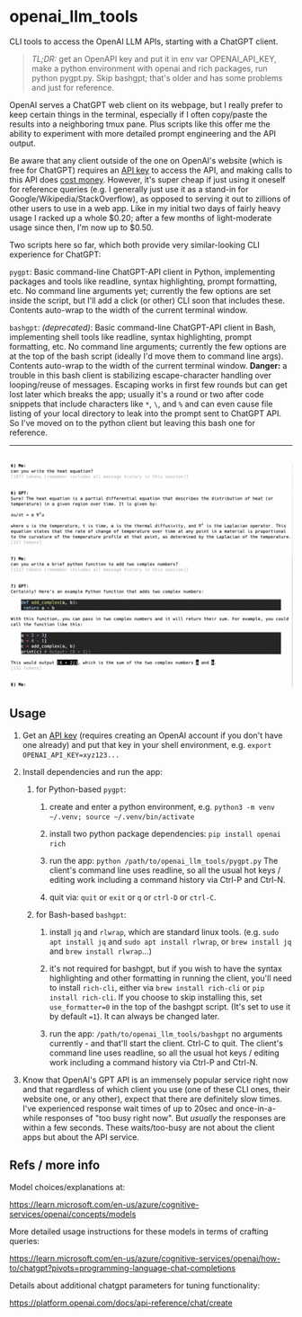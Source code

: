 # openai_llm_tools
CLI tools to access the OpenAI LLM APIs, starting with a ChatGPT client.

> *TL;DR:* get an OpenAPI key and put it in env var OPENAI_API_KEY, make a
> python environment with openai and rich packages, run python pygpt.py.
> Skip bashgpt; that's older and has some problems and just for reference.

OpenAI serves a ChatGPT web client on its webpage, but I really prefer to keep
certain things in the terminal, especially if I often copy/paste the results
into a neighboring tmux pane.  Plus scripts like this offer me the ability to
experiment with more detailed prompt engineering and the API output.

Be aware that any client outside of the one on OpenAI's website (which is free
for ChatGPT) requires an [API key](https://platform.openai.com/account/api-keys)
to access the API, and making calls to this API does 
[cost money](https://openai.com/pricing#language-models).
However, it's super cheap if just using it oneself for reference queries (e.g.
I generally just use it as a stand-in for Google/Wikipedia/StackOverflow),
as opposed to serving it out to zillions of other users to use in a web app.
Like in my initial two days of fairly heavy usage I racked up a whole $0.20;
after a few months of light-moderate usage since then, I'm now up to $0.50.

Two scripts here so far, which both provide very similar-looking CLI experience
for ChatGPT:

`pygpt`: Basic command-line ChatGPT-API client in Python, implementing packages
and tools like readline, syntax highlighting, prompt formatting, etc.  No command
line arguments yet; currently the few options are set inside the script, but I'll
add a click (or other) CLI soon that includes these.  Contents auto-wrap to the
width of the current terminal window.

`bashgpt`: *(deprecated)*:
Basic command-line ChatGPT-API client in Bash, implementing shell
tools like readline, syntax highlighting, prompt formatting, etc.  No command
line arguments; currently the few options are at the top of the bash script
(ideally I'd move them to command line args).  Contents auto-wrap to the width
of the current terminal window.
**Danger:** a trouble in this bash client is stabilizing escape-character
handling over looping/reuse of messages.  Escaping works in first few rounds but
can get lost later which breaks the app; usually it's a round or two after code
snippets that include characters like `*`, `\`, and `%` and can even cause
file listing of your local directory to leak into the prompt sent to ChatGPT API.
So I've moved on to the python client but leaving this bash one for reference.


------
![screenshot](screenshot.png "Screenshot")
------


## Usage

1. Get an [API key](https://platform.openai.com/account/api-keys) (requires
creating an OpenAI account if you don't have one already) and put that key in
your shell environment, e.g. `export OPENAI_API_KEY=xyz123...`

2. Install dependencies and run the app:

    1. for Python-based `pygpt`:
     
        1. create and enter a python environment, e.g. `python3 -m venv ~/.venv; source ~/.venv/bin/activate`
    
        2. install two python package dependencies: `pip install openai rich`
    
        3. run the app: `python /path/to/openai_llm_tools/pygpt.py`
           The client's command line uses readline, so all the usual hot keys /
           editing work including a command history via Ctrl-P and Ctrl-N.
    
        4. quit via: `quit` or `exit` or `q` or `ctrl-D` or `ctrl-C`.
     
    2. for Bash-based `bashgpt`:
     
        1. install `jq` and `rlwrap`, which are standard linux tools.
           (e.g. `sudo apt install jq` and `sudo apt install rlwrap`, or
           `brew install jq` and `brew install rlwrap`...)
    
        2. it's not required for bashgpt, but if you wish to have the syntax
           highlighting and other formatting in running the client, you'll need to
           install `rich-cli`, either via `brew install rich-cli` or
           `pip install rich-cli`.  If you choose to skip installing this, set
           `use_formatter=0` in the top of the bashgpt script.  (It's set to use it
           by default `=1`).  It can always be changed later.
    
        3. run the app: `/path/to/openai_llm_tools/bashgpt`
           no arguments currently - and that'll start the client.  Ctrl-C to quit.
           The client's command line uses readline, so all the usual hot keys /
           editing work including a command history via Ctrl-P and Ctrl-N.

3. Know that OpenAI's GPT API is an immensely popular service right now and
that regardless of which client you use (one of these CLI ones, their website
one, or any other), expect that there are definitely slow times.  I've
experienced response wait times of up to 20sec and once-in-a-while responses
of "too busy right now".  But *usually* the responses are within a few seconds.
These waits/too-busy are not about the client apps but about the API service.


## Refs / more info

Model choices/explanations at:

  https://learn.microsoft.com/en-us/azure/cognitive-services/openai/concepts/models

More detailed usage instructions for these models in terms of crafting queries:

  https://learn.microsoft.com/en-us/azure/cognitive-services/openai/how-to/chatgpt?pivots=programming-language-chat-completions

Details about additional chatgpt parameters for tuning functionality:

  https://platform.openai.com/docs/api-reference/chat/create

